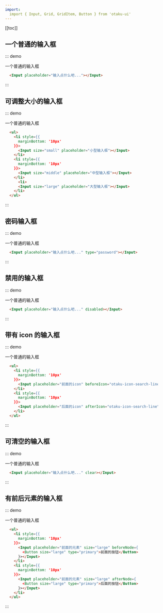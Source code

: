 ```yaml
---
import:
  import { Input, Grid, GridItem, Button } from 'otaku-ui'
---
```


[[toc]]

## 一个普通的输入框

::: demo

一个普通的输入框

```html
  <Input placeholder="输入点什么吧..."></Input>
```
:::


## 可调整大小的输入框

::: demo

一个普通的输入框

```html
  <ul>
    <li style={{
      marginBottom: '10px'
    }}>
      <Input size="small" placeholder="小型输入框"></Input>
    </li>
    <li style={{
      marginBottom: '10px'
    }}>
      <Input size="middle" placeholder="中型输入框"></Input>
    </li>
      <li>
      <Input size="large" placeholder="大型输入框"></Input>
    </li>
  </ul>
```
:::

## 密码输入框

::: demo

一个普通的输入框

```html
  <Input placeholder="输入点什么吧..." type="password"></Input>
```
:::

## 禁用的输入框

::: demo

一个普通的输入框

```html
  <Input placeholder="输入点什么吧..." disabled></Input>
```
:::

## 带有 icon 的输入框

::: demo

一个普通的输入框

```html
  <ul>
    <li style={{
      marginBottom: '10px'
    }}>
      <Input placeholder="前面的icon" beforeIcon="otaku-icon-search-line"></Input>
    </li>
    <li style={{
      marginBottom: '10px'
    }}>
      <Input placeholder="后面的icon" afterIcon="otaku-icon-search-line"></Input>
    </li>
  </ul>
```
:::

## 可清空的输入框

::: demo

一个普通的输入框

```html
  <Input placeholder="输入点什么吧..." clear></Input>
```
:::


## 有前后元素的输入框

::: demo

一个普通的输入框

```html
  <ul>
    <li style={{
      marginBottom: '10px'
    }}>
      <Input placeholder="前面的元素" size="large" beforeNode={
        <Button size="large" type="primary">前面的按钮</Button>
      }></Input>
    </li>
    <li style={{
      marginBottom: '10px'
    }}>
      <Input placeholder="前面的元素" size="large" afterNode={
        <Button size="large" type="primary">后面的按钮</Button>
      }></Input>
    </li>
  </ul>
```
:::